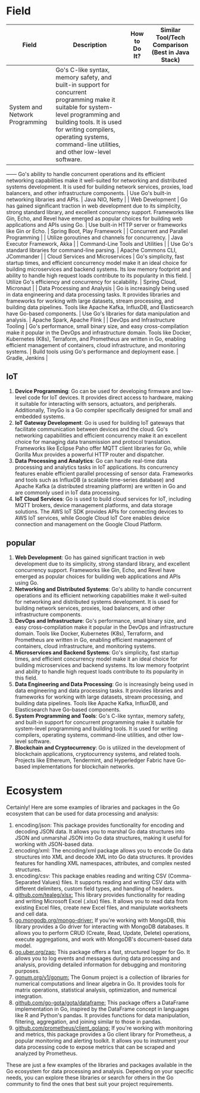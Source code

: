 # Field

| Field | Description | How to Do It? | Similar Tool/Tech Comparison (Best in Java Stack) |
| --- | --- | --- | --- |
| System and Network Programming | Go's C-like syntax, memory safety, and built-in support for concurrent programming make it suitable for system-level programming and building tools. It is used for writing compilers, operating systems, command-line utilities, and other low-level software.
——
Go's ability to handle concurrent operations and its efficient networking capabilities make it well-suited for networking and distributed systems development. It is used for building network services, proxies, load balancers, and other infrastructure components. | Use Go's built-in networking libraries and APIs. | Java NIO, Netty |
| Web Development | Go has gained significant traction in web development due to its simplicity, strong standard library, and excellent concurrency support. Frameworks like Gin, Echo, and Revel have emerged as popular choices for building web applications and APIs using Go. | Use built-in HTTP server or frameworks like Gin or Echo. | Spring Boot, Play Framework |
| Concurrent and Parallel Programming |  | Utilize goroutines and channels for concurrency. | Java Executor Framework, Akka |
| Command-Line Tools and Utilities |  | Use Go's standard libraries for command-line parsing. | Apache Commons CLI, JCommander |
| Cloud Services and Microservices | Go's simplicity, fast startup times, and efficient concurrency model make it an ideal choice for building microservices and backend systems. Its low memory footprint and ability to handle high request loads contribute to its popularity in this field. | Utilize Go's efficiency and concurrency for scalability. | Spring Cloud, Micronaut |
| Data Processing and Analysis | Go is increasingly being used in data engineering and data processing tasks. It provides libraries and frameworks for working with large datasets, stream processing, and building data pipelines. Tools like Apache Kafka, InfluxDB, and Elasticsearch have Go-based components. | Use Go's libraries for data manipulation and analysis. | Apache Spark, Apache Flink |
| DevOps and Infrastructure Tooling | Go's performance, small binary size, and easy cross-compilation make it popular in the DevOps and infrastructure domain. Tools like Docker, Kubernetes (K8s), Terraform, and Prometheus are written in Go, enabling efficient management of containers, cloud infrastructure, and monitoring systems. | Build tools using Go's performance and deployment ease. | Gradle, Jenkins |

## IoT

1. **Device Programming**: Go can be used for developing firmware and low-level code for IoT devices. It provides direct access to hardware, making it suitable for interacting with sensors, actuators, and peripherals. Additionally, TinyGo is a Go compiler specifically designed for small and embedded systems.
2. **IoT Gateway Development**: Go is used for building IoT gateways that facilitate communication between devices and the cloud. Go's networking capabilities and efficient concurrency make it an excellent choice for managing data transmission and protocol translation. Frameworks like Eclipse Paho offer MQTT client libraries for Go, while Gorilla Mux provides a powerful HTTP router and dispatcher.
3. **Data Processing and Analytics**: Go can handle real-time data processing and analytics tasks in IoT applications. Its concurrency features enable efficient parallel processing of sensor data. Frameworks and tools such as InfluxDB (a scalable time-series database) and Apache Kafka (a distributed streaming platform) are written in Go and are commonly used in IoT data processing.
4. **IoT Cloud Services**: Go is used to build cloud services for IoT, including MQTT brokers, device management platforms, and data storage solutions. The AWS IoT SDK provides APIs for connecting devices to AWS IoT services, while Google Cloud IoT Core enables device connection and management on the Google Cloud Platform.

## popular

1. **Web Development**: Go has gained significant traction in web development due to its simplicity, strong standard library, and excellent concurrency support. Frameworks like Gin, Echo, and Revel have emerged as popular choices for building web applications and APIs using Go.
2. **Networking and Distributed Systems**: Go's ability to handle concurrent operations and its efficient networking capabilities make it well-suited for networking and distributed systems development. It is used for building network services, proxies, load balancers, and other infrastructure components.
3. **DevOps and Infrastructure**: Go's performance, small binary size, and easy cross-compilation make it popular in the DevOps and infrastructure domain. Tools like Docker, Kubernetes (K8s), Terraform, and Prometheus are written in Go, enabling efficient management of containers, cloud infrastructure, and monitoring systems.
4. **Microservices and Backend Systems**: Go's simplicity, fast startup times, and efficient concurrency model make it an ideal choice for building microservices and backend systems. Its low memory footprint and ability to handle high request loads contribute to its popularity in this field.
5. **Data Engineering and Data Processing**: Go is increasingly being used in data engineering and data processing tasks. It provides libraries and frameworks for working with large datasets, stream processing, and building data pipelines. Tools like Apache Kafka, InfluxDB, and Elasticsearch have Go-based components.
6. **System Programming and Tools**: Go's C-like syntax, memory safety, and built-in support for concurrent programming make it suitable for system-level programming and building tools. It is used for writing compilers, operating systems, command-line utilities, and other low-level software.
7. **Blockchain and Cryptocurrency**: Go is utilized in the development of blockchain applications, cryptocurrency systems, and related tools. Projects like Ethereum, Tendermint, and Hyperledger Fabric have Go-based implementations for blockchain networks.

# Ecosystem

Certainly! Here are some examples of libraries and packages in the Go ecosystem that can be used for data processing and analysis:

1. encoding/json: This package provides functionality for encoding and decoding JSON data. It allows you to marshal Go data structures into JSON and unmarshal JSON into Go data structures, making it useful for working with JSON-based data.
2. encoding/xml: The encoding/xml package allows you to encode Go data structures into XML and decode XML into Go data structures. It provides features for handling XML namespaces, attributes, and complex nested structures.
3. encoding/csv: This package enables reading and writing CSV (Comma-Separated Values) files. It supports reading and writing CSV data with different delimiters, custom field types, and handling of headers.
4. [github.com/tealeg/xlsx:](http://github.com/tealeg/xlsx:) This library provides functionality for reading and writing Microsoft Excel (.xlsx) files. It allows you to read data from existing Excel files, create new Excel files, and manipulate worksheets and cell data.
5. [go.mongodb.org/mongo-driver:](http://go.mongodb.org/mongo-driver:) If you're working with MongoDB, this library provides a Go driver for interacting with MongoDB databases. It allows you to perform CRUD (Create, Read, Update, Delete) operations, execute aggregations, and work with MongoDB's document-based data model.
6. [go.uber.org/zap:](http://go.uber.org/zap:) This package offers a fast, structured logger for Go. It allows you to log events and messages during data processing and analysis, providing detailed information for debugging and monitoring purposes.
7. [gonum.org/v1/gonum:](http://gonum.org/v1/gonum:) The Gonum project is a collection of libraries for numerical computations and linear algebra in Go. It provides tools for matrix operations, statistical analysis, optimization, and numerical integration.
8. [github.com/go-gota/gota/dataframe:](http://github.com/go-gota/gota/dataframe:) This package offers a DataFrame implementation in Go, inspired by the DataFrame concept in languages like R and Python's pandas. It provides functions for data manipulation, filtering, aggregation, and joining similar to those in pandas.
9. [github.com/prometheus/client_golang:](http://github.com/prometheus/client_golang:) If you're working with monitoring and metrics, this package provides a Go client library for Prometheus, a popular monitoring and alerting toolkit. It allows you to instrument your data processing code to expose metrics that can be scraped and analyzed by Prometheus.

These are just a few examples of the libraries and packages available in the Go ecosystem for data processing and analysis. Depending on your specific needs, you can explore these libraries or search for others in the Go community to find the ones that best suit your project requirements.